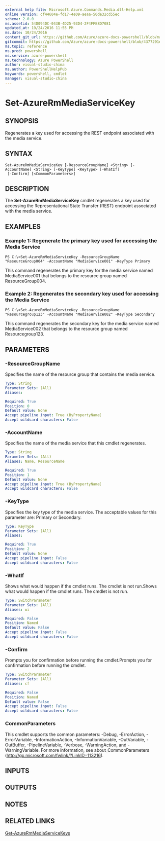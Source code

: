 ```yaml
---
external help file: Microsoft.Azure.Commands.Media.dll-Help.xml
online version: cf44604e-fd17-4e09-aeaa-50de32cd55ec
schema: 2.0.0
ms.assetid: 54D094DC-043B-4D25-93D4-2F4FFE8D7081
updated_at: 10/24/2016 11:55 PM
ms.date: 10/24/2016
content_git_url: https://github.com/Azure/azure-docs-powershell/blob/master/azureps-cmdlets-docs/ResourceManager/AzureRM.Media/v0.3.0/Set-AzureRmMediaServiceKey.md
gitcommit: https://github.com/Azure/azure-docs-powershell/blob/4377291ee360e58e2c1c5d644155daf6a0279055/azureps-cmdlets-docs/ResourceManager/AzureRM.Media/v0.3.0/Set-AzureRmMediaServiceKey.md
ms.topic: reference
ms.prod: powershell
ms.service: azure-powershell
ms.technology: Azure PowerShell
author: visual-studio-china
ms.author: PowerShellHelpPub
keywords: powershell, cmdlet
manager: visual-studio-china
---
```


# Set-AzureRmMediaServiceKey

## SYNOPSIS
Regenerates a key used for accessing the REST endpoint associated with the media service.

## SYNTAX

```
Set-AzureRmMediaServiceKey [-ResourceGroupName] <String> [-AccountName] <String> [-KeyType] <KeyType> [-WhatIf]
 [-Confirm] [<CommonParameters>]
```

## DESCRIPTION
The **Set-AzureRmMediaServiceKey** cmdlet regenerates a key used for accessing the Representational State Transfer (REST) endpoint associated with the media service.

## EXAMPLES

### Example 1: Regenerate the primary key used for accessing the Media Service
```
PS C:\>Set-AzureRmMediaServiceKey -ResourceGroupName "ResourceGroup004" -AccountName "MediaService001" -KeyType Primary
```

This command regenerates the primary key for the media service named MediaService001 that belongs to the resource group named ResourceGroup004.

### Example 2: Regenerates the secondary key used for accessing the Media Service
```
PS C:\>Set-AzureRmMediaServiceKey -ResourceGroupName "Resourcegroup123" -AccountName "MediaService002" -KeyType Secondary
```

This command regenerates the secondary key for the media service named MediaService002 that belongs to the resource group named Resourcegroup123.

## PARAMETERS

### -ResourceGroupName
Specifies the name of the resource group that contains the media service.

```yaml
Type: String
Parameter Sets: (All)
Aliases: 

Required: True
Position: 0
Default value: None
Accept pipeline input: True (ByPropertyName)
Accept wildcard characters: False
```

### -AccountName
Specifies the name of the media service that this cmdlet regenerates.

```yaml
Type: String
Parameter Sets: (All)
Aliases: Name, ResourceName

Required: True
Position: 1
Default value: None
Accept pipeline input: True (ByPropertyName)
Accept wildcard characters: False
```

### -KeyType
Specifies the key type of the media service.
The acceptable values for this parameter are: Primary or Secondary.

```yaml
Type: KeyType
Parameter Sets: (All)
Aliases: 

Required: True
Position: 2
Default value: None
Accept pipeline input: False
Accept wildcard characters: False
```

### -WhatIf
Shows what would happen if the cmdlet runs.
The cmdlet is not run.Shows what would happen if the cmdlet runs.
The cmdlet is not run.

```yaml
Type: SwitchParameter
Parameter Sets: (All)
Aliases: wi

Required: False
Position: Named
Default value: False
Accept pipeline input: False
Accept wildcard characters: False
```

### -Confirm
Prompts you for confirmation before running the cmdlet.Prompts you for confirmation before running the cmdlet.

```yaml
Type: SwitchParameter
Parameter Sets: (All)
Aliases: cf

Required: False
Position: Named
Default value: False
Accept pipeline input: False
Accept wildcard characters: False
```

### CommonParameters
This cmdlet supports the common parameters: -Debug, -ErrorAction, -ErrorVariable, -InformationAction, -InformationVariable, -OutVariable, -OutBuffer, -PipelineVariable, -Verbose, -WarningAction, and -WarningVariable. For more information, see about_CommonParameters (http://go.microsoft.com/fwlink/?LinkID=113216).

## INPUTS

## OUTPUTS

## NOTES

## RELATED LINKS

[Get-AzureRmMediaServiceKeys](./Get-AzureRmMediaServiceKeys.md)



